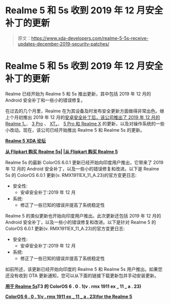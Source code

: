 # Realme 5 和 5s 收到 2019 年 12 月安全补丁的更新

> 原文：<https://www.xda-developers.com/realme-5-5s-receive-updates-december-2019-security-patches/>

# Realme 5 和 5s 收到 2019 年 12 月安全补丁的更新

Realme 已经开始为 Realme 5 和 5s 推出更新，其中包括 2019 年 12 月的 Android 安全补丁和一些小的错误修复。

在过去的几个月里，Realme 在为其设备及时发布安全更新方面做得非常出色。继上个月初推出 2019 年 12 月的[安卓安全补丁后，该公司推出了 2019 年 12 月的](https://www.xda-developers.com/december-2019-android-security-patches/) [Realme 1、](https://www.xda-developers.com/realme-1-u1-december-2019-security-patches/)、 [3 Pro](https://www.xda-developers.com/realme-3-pro-update-brings-december-2019-security-patches-and-more/) 、 [XT、](https://www.xda-developers.com/new-coloros-6-update-realme-xt-realme-c2-bring-december-2019-patches-other-features/)、 [5 Pro 和 Realme X](https://www.xda-developers.com/realme-5-pro-realme-x-december-2019-security-patches-more/) 的更新，以及对操作系统的一些小改动。现在，该公司已经开始推出 Realme 5 和 Realme 5s 的更新。

**[Realme 5 XDA 论坛](https://forum.xda-developers.com/realme-5)**

**[从 Flipkart 购买 Realme 5s](https://www.flipkart.com/realme-5s-crystal-purple-64-gb/p/itm592977b0ba210)| |[从 Flipkart 购买 Realme 5](https://www.flipkart.com/realme-5-crystal-purple-32-gb/p/itmfj9twbwfznhyk)**

Realme 5s 的最新 ColorOS 6.0.1 更新已经开始向印度用户推出，它带来了 2019 年 12 月的 Android 安全补丁，以及一些小的错误修复和改进。以下是 Realme 5s 的 ColorOS 6.0.1 更新(v. RMX1911EX_11_A.23)的官方变更日志:

*   安全性:
    *   安卓安全补丁:2019 年 12 月
*   系统:
    *   修正了一些已知的错误并提高了系统稳定性

Realme 5 的类似更新也开始向印度用户推出。此次更新还包括 2019 年 12 月的 Android 安全补丁，以及一些小的错误修复和改进。以下是针对 Realme 5 的 ColorOS 6.0.1 更新(v. RMX1911EX_11_A.23)的官方变更日志:

*   安全性:
    *   安卓安全补丁:2019 年 12 月
*   系统:
    *   修正了一些已知的错误并提高了系统稳定性

如前所述，该更新已经开始向印度的 Realme 5 和 Realme 5s 用户推出。如果您还没有收到 OTA 更新通知，您可以从下面的链接下载更新包并手动安装更新。

**[用于 Realme 5s](https://download.c.realme.com/osupdate/RMX1911EX_11_OTA_0230_all_qr4gYIwbZ10t.ozip)T3 的 ColorOS 6 . 0 . 1(v . rmx 1911 ex _ 11 _ a . 23)**

**[ColorOS 6 . 0 . 1(v . rmx 1911 ex _ 11 _ a . 23)for the Realme 5](https://download.c.realme.com/osupdate/RMX1911EX_11_OTA_0230_all_qr4gYIwbZ10t.ozip)**